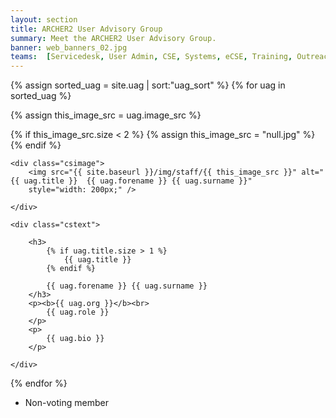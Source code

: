 ```yaml
---
layout: section
title: ARCHER2 User Advisory Group
summary: Meet the ARCHER2 User Advisory Group.
banner: web_banners_02.jpg
teams:  [Servicedesk, User Admin, CSE, Systems, eCSE, Training, Outreach,  Quality & Feedback, Web & Docs, Coordination]
---
```




   

{% assign sorted_uag = site.uag | sort:"uag_sort" %}
{% for uag in sorted_uag  %}


{% assign this_image_src = uag.image_src %}

{% if this_image_src.size < 2 %}
	{% assign this_image_src = "null.jpg" %}
{% endif %}


<div class="casestudy">
 
	<div class="csimage">
		<img src="{{ site.baseurl }}/img/staff/{{ this_image_src }}" alt="{{ uag.title }}  {{ uag.forename }} {{ uag.surname }}"  
        style="width: 200px;" />

	</div>

	<div class="cstext">

		<h3>
			{% if uag.title.size > 1 %}
			    {{ uag.title }} 
			{% endif %}

            {{ uag.forename }} {{ uag.surname }}
		</h3>
		<p><b>{{ uag.org }}</b><br>
			{{ uag.role }}
		</p>
		<p>
	        {{ uag.bio }}		 		
		</p>

	</div>
</div>



{% endfor %}

* Non-voting member




